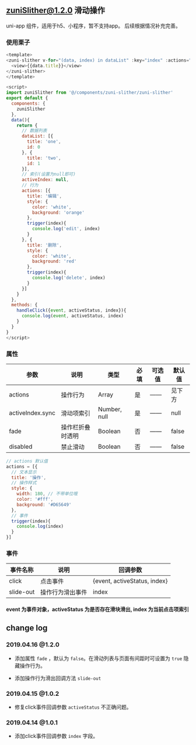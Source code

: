 ## zuniSlither@1.2.0 滑动操作

uni-app 组件，适用于h5、小程序，暂不支持app。
后续根据情况补充完善。

### 使用栗子

```js
<template>
<zuni-slither v-for="(data, index) in dataList" :key="index" :actions="actions" :active-index.sync="activeIndex" :fade="true" @click="handleClick">
  <view>{{data.title}}</view>
</zuni-slither>
</template>

<script>
import zuniSlither from '@/components/zuni-slither/zuni-slither'
export default {
  components: {
    zuniSlither
  },
  data(){
    return {
      // 数据列表
      dataList: [{
        title: 'one',
        id: 0
      }, {
        title: 'two',
        id: 1
      }],
      // 索引(设置为null即可)
      activeIndex: null,
      // 行为
      actions: [{
        title: '编辑',
        style: {
          color: 'white',
          background: 'orange'
        },
        trigger(index){
          console.log('edit', index)
        }
      }, {
        title: '删除',
        style: {
          color: 'white',
          background: 'red'
        },
        trigger(index){
          console.log('delete', index)
        }
      }]
    }
  },
  methods: {
    handleClick({event, activeStatus, index}){
      console.log(event, activeStatus, index)
    }
  }
}
</script>
```

### 属性

| 参数             | 说明       | 类型         | 必填 | 可选值 | 默认值 |
| ---------------- | ---------- | ------------ | ---- | ------ | ------ |
| actions          | 操作行为   | Array        | 是   | ——   | 见下方 |
| activeIndex.sync | 滑动项索引 | Number, null | 是   | ——   | null   |
| fade         | 操作栏折叠时透明   | Boolean      | 否   | ——   | false  |
| disabled         | 禁止滑动   | Boolean      | 否   | ——   | false  |

```js
// actions 默认值
actions = [{
  // 文本显示
  title: '操作',
  // 操作样式
  style: {
    width: 180, // 不带单位哦
    color: '#fff',
    background: '#D65649'
  },
  // 事件
  trigger(index){
    console.log(index)
  }
}]
```

### 事件

| 事件名称 | 说明     | 回调参数              |
| -------- | -------- | --------------------- |
| click    | 点击事件 | {event, activeStatus, index} |
| slide-out    | 操作行为滑出事件 | index |

#### event 为事件对象，activeStatus 为是否存在滑块滑出, index 为当前点击项索引

## change log

### 2019.04.16 @1.2.0

- 添加属性 `fade` ，默认为 `false`。在滑动列表与页面有间距时可设置为 `true` 隐藏操作行为。

- 添加操作行为滑出回调方法 `slide-out`

### 2019.04.15 @1.0.2 
 
 - 修复click事件回调参数 `activeStatus` 不正确问题。
 
### 2019.04.14 @1.0.1 

- 添加click事件回调参数 `index` 字段。